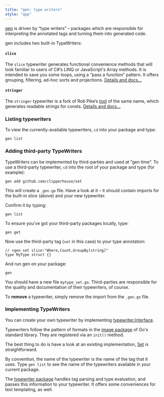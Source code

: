 ```yaml
---
title: "gen: type writers"
style: "app"
---
```


[gen](/gen/) is driven by “type writers” – packages which are responsible for interpreting the annotated tags and turning them into generated code.

gen includes two built-in TypeWriters:

#### `slice`

The `slice` typewriter generates functional convenience methods that will look familiar to users of C#’s LINQ or JavaScript's Array methods. It is intended to save you some loops, using a “pass a function” pattern. It offers grouping, filtering, ad-hoc sorts and projections. [Details and docs...](/gen/slice/)

#### `stringer`

The `stringer` typewriter is a fork of Rob Pike’s [tool](https://godoc.org/golang.org/x/tools/cmd/stringer) of the same name, which generates readable strings for consts. [Details and docs...](/gen/stringer/)

### Listing typewriters

To view the currently-available typewriters, `cd` into your package and type:

	gen list

### Adding third-party TypeWriters

TypeWriters can be implemented by third-parties and used at “gen time”. To use a third-party typewriter, `cd` into the root of your package and type (for example):

	gen add github.com/clipperhouse/set

This will create a `_gen.go` file. Have a look at it – it should contain imports for the built-in slice (above) and your new typewriter.

Confirm it by typing:

	gen list

To ensure you’ve got your third-party packages locally, type:

	gen get

Now use the third-party tag (`set` in this case) to your type annotation:

	// +gen set slice:"Where,Count,GroupBy[string]"
	type MyType struct {}

And run gen on your package:

	gen

You should have a new file `mytype_set.go`. Third-parties are responsible for the quality and documentation of their typewriters, of course.

To **remove** a typewriter, simply remove the import from the `_gen.go` file.

### Implementing TypeWriters

You can create your own typewriter by implementing [typewriter.Interface](http://godoc.org/github.com/clipperhouse/typewriter#Interface).

Typewriters follow the pattern of formats in the [image package](http://blog.golang.org/go-image-package#TOC_5.) of Go's standard library. They are registered via an `init()` method.

The best thing to do is have a look at an existing implementation, [Set](https://github.com/clipperhouse/set) is straightforward.

By convention, the name of the typewriter is the name of the tag that it uses. Type `gen list` to see the name of the typewriters available in your current package.

The [typewriter package](https://github.com/clipperhouse/typewriter) handles tag parsing and type evaluation, and passes this information to your typewriter. It offers some conveniences for text templating, as well.
